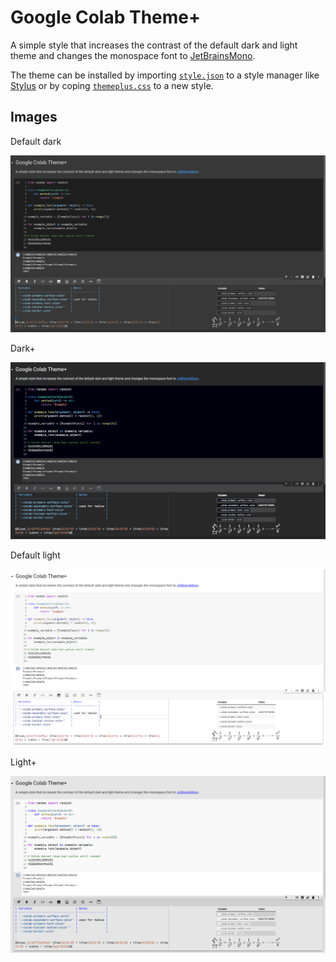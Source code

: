 # Google Colab Theme+

A simple style that increases the contrast of the default dark and
light theme and changes the monospace font to [JetBrainsMono][JBM].

The theme can be installed by importing [`style.json`][json] to a
style manager like [Stylus] or by coping [`themeplus.css`][css] to
a new style.

## Images

Default dark

![default dark](img/dark.png)

Dark+

![dark plus](img/darkplus.png)

Default light

![default light](img/light.png)

Light+

![default light](img/lightplus.png)

[JBM]: https://github.com/JetBrains/JetBrainsMono
[json]: https://cdn.jsdelivr.net/gh/benjavicente/colab-theme-plus/style.json
[stylus]: https://github.com/openstyles/stylus
[css]: https://cdn.jsdelivr.net/gh/benjavicente/colab-theme-plus/style/themeplus.css